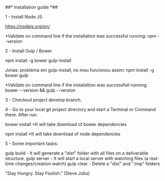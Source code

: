 ##* Installation guide *##

1 - Install Node JS

https://nodejs.org/en/

*Validate on command line if the installation was successful running: npm --version


2 - Install Gulp / Bower

npm install -g bower gulp-install


Jonas: problema em gulp-install, no meu funcionou assim: npm install -g bower gulp

*Validate on command line if the instalattion was successfull running: bower --version && gulp --version


3 - Checkout project develop branch.


4 - Go to your local git project directory and start a Terminal or Command there. After run:

bower install
*It will take download of bower dependencies

npm install
*It will take download of node dependencies


5 - Some important tasks:

gulp build - It will generate a "dist" folder with all files on a deliverable structure.
gulp server - It will start a local server with watching files (a real-time changes/creation watch)
gulp clear - Delete a "dist" and ".tmp" folders



"Stay Hungry. Stay Foolish." (Steve Jobs)
